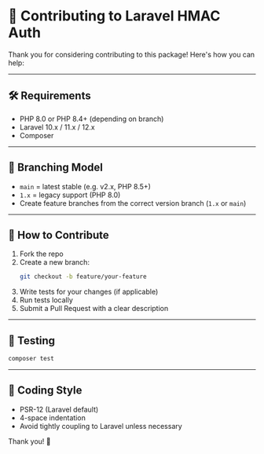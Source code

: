 # 🤝 Contributing to Laravel HMAC Auth

Thank you for considering contributing to this package! Here's how you can help:

---

## 🛠 Requirements

- PHP 8.0 or PHP 8.4+ (depending on branch)
- Laravel 10.x / 11.x / 12.x
- Composer

---

## 🧩 Branching Model

- `main` = latest stable (e.g. v2.x, PHP 8.5+)
- `1.x` = legacy support (PHP 8.0)
- Create feature branches from the correct version branch (`1.x` or `main`)

---

## 🚀 How to Contribute

1. Fork the repo
2. Create a new branch:
   ```bash
   git checkout -b feature/your-feature
3. Write tests for your changes (if applicable)
4. Run tests locally
5. Submit a Pull Request with a clear description

---

## 🧪 Testing

```bash
composer test
```

---

## 📄 Coding Style

- PSR-12 (Laravel default)
- 4-space indentation
- Avoid tightly coupling to Laravel unless necessary

Thank you! 🎉